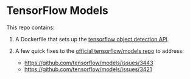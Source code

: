 # TensorFlow Models

This repo contains:
1. A Dockerfile that sets up the [tensorflow object detection API](https://github.com/tensorflow/models/tree/master/research/object_detection#tensorflow-object-detection-api).

2. A few quick fixes to the [official tensorflow/models repo](https://github.com/tensorflow/models/) to address:
    * <https://github.com/tensorflow/models/issues/3443>
    * <https://github.com/tensorflow/models/issues/3421>

